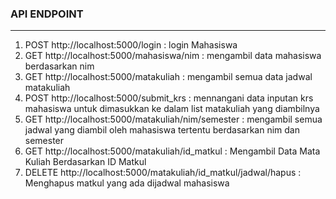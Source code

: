 ### API ENDPOINT
---
1. POST http://localhost:5000/login : login Mahasiswa
2. GET http://localhost:5000/mahasiswa/nim : mengambil data mahasiswa berdasarkan nim
3. GET http://localhost:5000/matakuliah : mengambil semua data jadwal matakuliah
4. POST http://localhost:5000/submit_krs : mennangani data inputan krs mahasiswa untuk dimasukkan ke dalam list matakuliah yang diambilnya
5. GET http://localhost:5000/matakuliah/nim/semester : mengambil semua jadwal yang diambil oleh mahasiswa tertentu berdasarkan nim dan semester
6. GET http://localhost:5000/matakuliah/id_matkul : Mengambil Data Mata Kuliah Berdasarkan ID Matkul
7. DELETE http://localhost:5000/matakuliah/id_matkul/jadwal/hapus : Menghapus matkul yang ada dijadwal mahasiswa